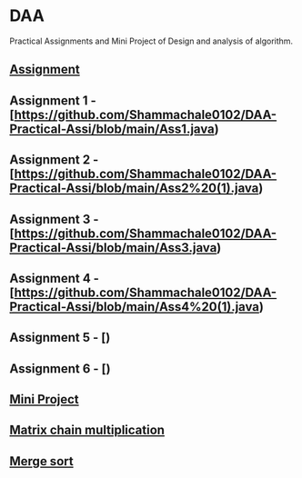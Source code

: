 # DAA
Practical Assignments and Mini Project of Design and analysis of algorithm.


## [Assignment]()

## Assignment 1 - [https://github.com/Shammachale0102/DAA-Practical-Assi/blob/main/Ass1.java)
## Assignment 2 - [https://github.com/Shammachale0102/DAA-Practical-Assi/blob/main/Ass2%20(1).java)
## Assignment 3 - [https://github.com/Shammachale0102/DAA-Practical-Assi/blob/main/Ass3.java)
## Assignment 4 - [https://github.com/Shammachale0102/DAA-Practical-Assi/blob/main/Ass4%20(1).java)
## Assignment 5 - [)
## Assignment 6 - [)

## [Mini Project]()
## [Matrix chain multiplication](https://github.com/Shammachale0102/DAA/blob/main/MiniProject/Matrix%20Multiplication.cpp)
## [Merge sort](https://github.com/Shammachale0102/DAA/blob/main/MiniProject/Merge%20sort.cpp)
